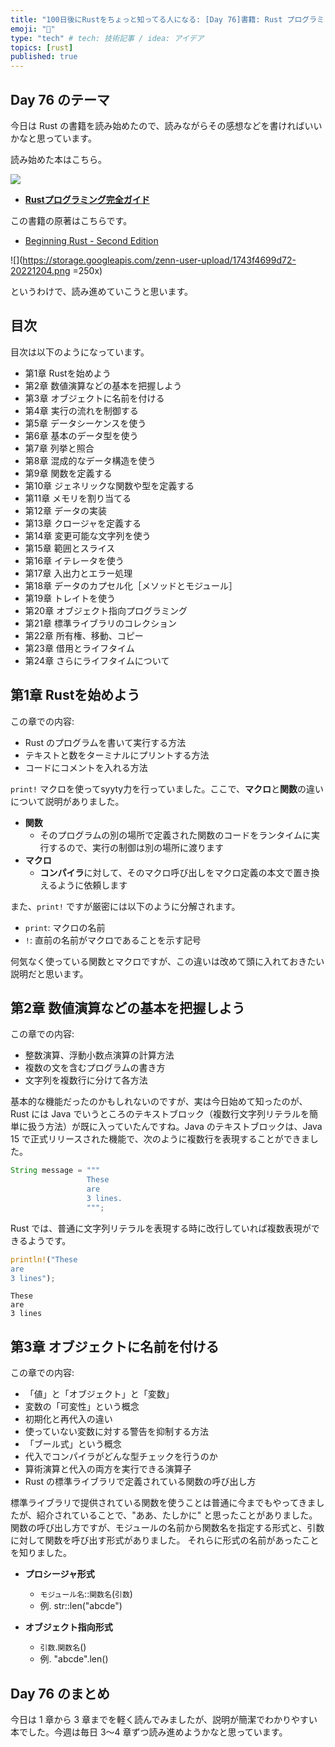 ```yaml
---
title: "100日後にRustをちょっと知ってる人になる: [Day 76]書籍: Rust プログラミング完全ガイド その1"
emoji: "🦀"
type: "tech" # tech: 技術記事 / idea: アイデア
topics: [rust]
published: true
---
```

## Day 76 のテーマ

今日は Rust の書籍を読み始めたので、読みながらその感想などを書ければいいかなと思っています。

読み始めた本はこちら。

![](https://storage.googleapis.com/zenn-user-upload/c2528ca9c0c2-20221204.png)

- **[Rustプログラミング完全ガイド](https://book.impress.co.jp/books/1121101129)**

この書籍の原著はこちらです。

- [Beginning Rust - Second Edition](https://link.springer.com/book/10.1007/978-1-4842-7208-4)

![](https://storage.googleapis.com/zenn-user-upload/1743f4699d72-20221204.png =250x)

というわけで、読み進めていこうと思います。

## 目次

目次は以下のようになっています。

- 第1章 Rustを始めよう
- 第2章 数値演算などの基本を把握しよう
- 第3章 オブジェクトに名前を付ける
- 第4章 実行の流れを制御する
- 第5章 データシーケンスを使う
- 第6章 基本のデータ型を使う
- 第7章 列挙と照合
- 第8章 混成的なデータ構造を使う
- 第9章 関数を定義する
- 第10章 ジェネリックな関数や型を定義する
- 第11章 メモリを割り当てる
- 第12章 データの実装
- 第13章 クロージャを定義する
- 第14章 変更可能な文字列を使う
- 第15章 範囲とスライス
- 第16章 イテレータを使う
- 第17章 入出力とエラー処理
- 第18章 データのカプセル化［メソッドとモジュール］
- 第19章 トレイトを使う
- 第20章 オブジェクト指向プログラミング
- 第21章 標準ライブラリのコレクション
- 第22章 所有権、移動、コピー
- 第23章 借用とライフタイム
- 第24章 さらにライフタイムについて

## 第1章 Rustを始めよう

この章での内容:

- Rust のプログラムを書いて実行する方法
- テキストと数をターミナルにプリントする方法
- コードにコメントを入れる方法

`print!` マクロを使ってsyyty力を行っていました。ここで、**マクロ**と**関数**の違いについて説明がありました。

- **関数**
  - そのプログラムの別の場所で定義された関数のコードをランタイムに実行するので、実行の制御は別の場所に渡ります
- **マクロ**
  - **コンパイラ**に対して、そのマクロ呼び出しをマクロ定義の本文で置き換えるように依頼します

また、`print!` ですが厳密には以下のように分解されます。

- `print`: マクロの名前
- `!`: 直前の名前がマクロであることを示す記号

何気なく使っている関数とマクロですが、この違いは改めて頭に入れておきたい説明だと思います。

## 第2章 数値演算などの基本を把握しよう

この章での内容:

- 整数演算、浮動小数点演算の計算方法
- 複数の文を含むプログラムの書き方
- 文字列を複数行に分けて各方法

基本的な機能だったのかもしれないのですが、実は今日始めて知ったのが、Rust には Java でいうところのテキストブロック（複数行文字列リテラルを簡単に扱う方法）が既に入っていたんですね。Java のテキストブロックは、Java 15 で正式リリースされた機能で、次のように複数行を表現することができました。

```java
String message = """
                 These
                 are
                 3 lines.
                 """;
```

Rust では、普通に文字列リテラルを表現する時に改行していれば複数表現ができるようです。

```rust
println!("These
are
3 lines");
```

```text
These
are
3 lines
```

## 第3章 オブジェクトに名前を付ける

この章での内容:

- 「値」と「オブジェクト」と「変数」
- 変数の「可変性」という概念
- 初期化と再代入の違い
- 使っていない変数に対する警告を抑制する方法
- 「ブール式」という概念
- 代入でコンパイラがどんな型チェックを行うのか
- 算術演算と代入の両方を実行できる演算子
- Rust の標準ライブラリで定義されている関数の呼び出し方

標準ライブラリで提供されている関数を使うことは普通に今までもやってきましたが、紹介されていることで、"ああ、たしかに" と思ったことがありました。関数の呼び出し方ですが、モジュールの名前から関数名を指定する形式と、引数に対して関数を呼び出す形式がありました。
それらに形式の名前があったことを知りました。

- **プロシージャ形式**
  - `モジュール名`::`関数名`(`引数`)
  - 例. str::len("abcde")

- **オブジェクト指向形式**
  - `引数`.`関数名`()
  - 例. "abcde".len()

## Day 76 のまとめ

今日は 1 章から 3 章までを軽く読んでみましたが、説明が簡潔でわかりやすい本でした。今週は毎日 3〜4 章ずつ読み進めようかなと思っています。
